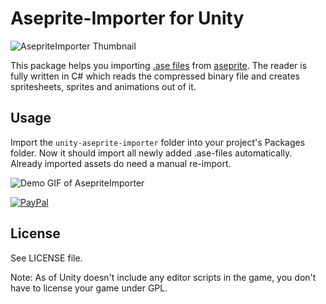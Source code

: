 # Aseprite-Importer for Unity
![AsepriteImporter Thumbnail](https://raw.githubusercontent.com/martinhodler/unity-aseprite-importer/gh-pages/img/AsepriteImporterUnity.png)

This package helps you importing [.ase files](https://github.com/aseprite/aseprite/blob/master/docs/ase-file-specs.md) from [aseprite](https://www.aseprite.org/). The reader is fully written in C# which reads the compressed binary file and creates spritesheets, sprites and animations out of it.


## Usage
Import the ```unity-aseprite-importer``` folder into your project's Packages folder. Now it should import all newly added .ase-files automatically. Already imported assets do need a manual re-import.

![Demo GIF of AsepriteImporter](https://raw.githubusercontent.com/martinhodler/unity-aseprite-importer/gh-pages/img/aseprite-importer-demo.gif)


[![PayPal](https://www.paypalobjects.com/en_US/CH/i/btn/btn_donateCC_LG.gif)](https://www.paypal.com/cgi-bin/webscr?cmd=_s-xclick&hosted_button_id=JNDPF8VN5GTCY&source=url)

## License

See LICENSE file.

Note: As of Unity doesn't include any editor scripts in the game, you don't have to license your game under GPL.
